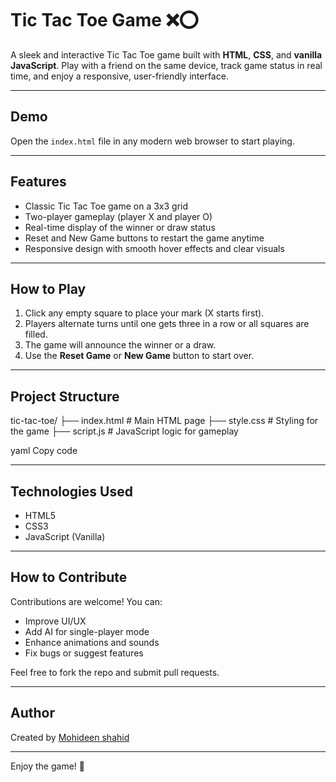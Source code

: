 # Tic Tac Toe Game ❌⭕️

A sleek and interactive Tic Tac Toe game built with **HTML**, **CSS**, and **vanilla JavaScript**. Play with a friend on the same device, track game status in real time, and enjoy a responsive, user-friendly interface.

---

## Demo

Open the `index.html` file in any modern web browser to start playing.

---

## Features

- Classic Tic Tac Toe game on a 3x3 grid
- Two-player gameplay (player X and player O)
- Real-time display of the winner or draw status
- Reset and New Game buttons to restart the game anytime
- Responsive design with smooth hover effects and clear visuals

---

## How to Play

1. Click any empty square to place your mark (X starts first).
2. Players alternate turns until one gets three in a row or all squares are filled.
3. The game will announce the winner or a draw.
4. Use the **Reset Game** or **New Game** button to start over.

---

## Project Structure

tic-tac-toe/
├── index.html # Main HTML page
├── style.css # Styling for the game
├── script.js # JavaScript logic for gameplay

yaml
Copy code

---

## Technologies Used

- HTML5
- CSS3
- JavaScript (Vanilla)

---

## How to Contribute

Contributions are welcome! You can:

- Improve UI/UX
- Add AI for single-player mode
- Enhance animations and sounds
- Fix bugs or suggest features

Feel free to fork the repo and submit pull requests.

---

## Author

Created by [Mohideen shahid](https://github.com/Shahi4114)

---

Enjoy the game! 🎉